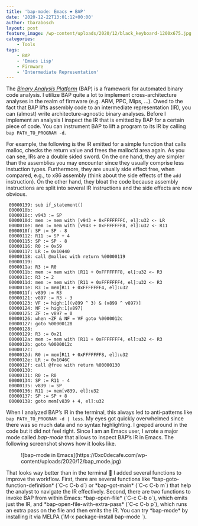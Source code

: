 ```yaml
---
title: 'bap-mode: Emacs ❤️ BAP'
date: '2020-12-22T13:01:12+00:00'
author: tbarabosch
layout: post
feature_image: /wp-content/uploads/2020/12/black_keyboard-1200x675.jpg
categories:
    - Tools
tags:
    - BAP
    - 'Emacs Lisp'
    - Firmware
    - 'Intermediate Representation'
---
```


The *[Binary Analysis Platform](https://github.com/BinaryAnalysisPlatform/bap)* (BAP) is a framework for automated binary code analysis. I utilize BAP quite a lot to implement cross-architecture analyses in the realm of firmware (e.g. ARM, PPC, Mips, …). Owed to the fact that BAP lifts assembly code to an intermediate representation (IR), you can (almost) write architecture-agnostic binary analyses. Before I implement an analysis I inspect the IR that is emitted by BAP for a certain piece of code. You can instrument BAP to lift a program to its IR by calling `bap PATH_TO_PROGRAM -d`.

<!--more-->

For example, the following is the IR emitted for a simple function that calls malloc, checks the return value and frees the malloc’d area again. As you can see, IRs are a double sided sword. On the one hand, they are simpler than the assemblies you may encounter since they usually comprise less instuction types. Furthermore, they are usually side effect free, when compared, e.g., to x86 assembly (think about the side effects of the `add` instruction). On the other hand, they bloat the code because assembly instructions are split into several IR instructions and the side effects are now obvious.

```
 00000139: sub if_statement()
 0000010b: 
 0000010c: v943 := SP
 0000010d: mem := mem with [v943 + 0xFFFFFFFC, el]:u32 <- LR
 0000010e: mem := mem with [v943 + 0xFFFFFFF8, el]:u32 <- R11
 0000010f: SP := SP - 8
 00000112: R11 := SP + 4
 00000115: SP := SP - 8
 00000116: R0 := 0x59
 00000117: LR := 0x10440
 00000118: call @malloc with return %00000119
 00000119: 
 0000011a: R3 := R0
 0000011b: mem := mem with [R11 + 0xFFFFFFF8, el]:u32 <- R3
 0000011c: R3 := 2
 0000011d: mem := mem with [R11 + 0xFFFFFFF4, el]:u32 <- R3
 0000011e: R3 := mem[R11 + 0xFFFFFFF4, el]:u32
 0000011f: v899 := R3
 00000121: v897 := R3 - 3
 00000123: VF := high:1[(v899 ^ 3) & (v899 ^ v897)]
 00000124: NF := high:1[v897]
 00000125: ZF := v897 = 0
 00000126: when ~ZF & NF = VF goto %0000012c
 00000127: goto %00000128
 00000128: 
 00000129: R3 := 0x21
 0000012a: mem := mem with [R11 + 0xFFFFFFF4, el]:u32 <- R3
 0000012b: goto %0000012c
 0000012c: 
 0000012d: R0 := mem[R11 + 0xFFFFFFF8, el]:u32
 0000012e: LR := 0x1046C
 0000012f: call @free with return %00000130
 00000130: 
 00000131: R0 := R0
 00000134: SP := R11 - 4
 00000135: v839 := SP
 00000136: R11 := mem[v839, el]:u32
 00000137: SP := SP + 8
 00000138: goto mem[v839 + 4, el]:u32
```

When I analyzed BAP’s IR in the terminal, this always led to anti-patterns like `bap PATH_TO_PROGRAM -d | less`. My eyes got quickly overwhelmed since there was so much data and no syntax highlighting. I greped around in the code but it did not feel right. Since I am an Emacs user, I wrote a major mode called *bap-mode* that allows to inspect BAP’s IR in Emacs. The following screenshot shows how it looks like.

<figure class="wp-block-image size-large">![bap-mode in Emacs](https://0xc0decafe.com/wp-content/uploads/2020/12/bap_mode.jpg)</figure>That looks way better than in the terminal 🙂 I added several functions to improve the workflow. First, there are several functions like *bap-goto-function-definition* (`C-c C-b d`) or *bap-got-main* (`C-c C-b m`) that help the analyst to navigate the IR effectively. Second, there are two functions to invoke BAP from within Emacs: *bap-open-file* (`C-c C-b o`), which emits just the IR, and *bap-open-file-with-extra-pass* (`C-c C-b p`), which runs an extra pass on the file and then emits the IR. You can try *bap-mode* by installing it via MELPA (`M-x package-install <RET> bap-mode <RET>`).
